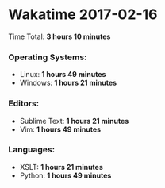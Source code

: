 # Wakatime 2017-02-16

Time Total: **3 hours 10 minutes**

### Operating Systems:
- Linux: **1 hours 49 minutes** 
- Windows: **1 hours 21 minutes** 

### Editors:
- Sublime Text: **1 hours 21 minutes** 
- Vim: **1 hours 49 minutes** 

### Languages:
- XSLT: **1 hours 21 minutes** 
- Python: **1 hours 49 minutes** 

